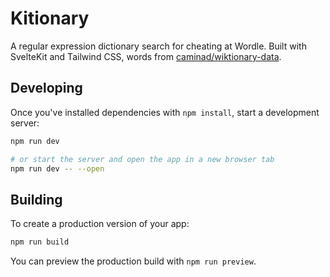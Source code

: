 # Kitionary

A regular expression dictionary search for cheating at Wordle. Built with SvelteKit and Tailwind CSS, words from [caminad/wiktionary-data](https://github.com/caminad/wiktionary-data).

## Developing

Once you've installed dependencies with `npm install`, start a development server:

```bash
npm run dev

# or start the server and open the app in a new browser tab
npm run dev -- --open
```

## Building

To create a production version of your app:

```bash
npm run build
```

You can preview the production build with `npm run preview`.
